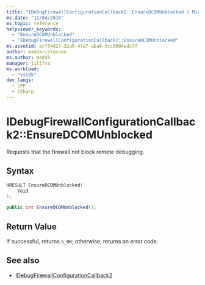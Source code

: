 ```yaml
---
title: "IDebugFirewallConfigurationCallback2::EnsureDCOMUnblocked | Microsoft Docs"
ms.date: "11/04/2016"
ms.topic: reference
helpviewer_keywords:
  - "EnsureDCOMUnblocked"
  - "IDebugFirewallConfigurationCallback2::EnsureDCOMUnblocked"
ms.assetid: acf54d27-32a6-47e7-aba6-3cc0004edc7f
author: madskristensen
ms.author: madsk
manager: jillfra
ms.workload:
  - "vssdk"
dev_langs:
  - CPP
  - CSharp
---
```

# IDebugFirewallConfigurationCallback2::EnsureDCOMUnblocked
Requests that the firewall not block remote debugging.

## Syntax

```cpp
HRESULT EnsureDCOMUnblocked(
    Void
);
```

```csharp
public int EnsureDCOMUnblocked();
```

## Return Value
 If successful, returns `S_OK`; otherwise, returns an error code.

## See also
- [IDebugFirewallConfigurationCallback2](../../../extensibility/debugger/reference/idebugfirewallconfigurationcallback2.md)